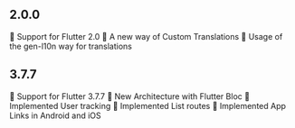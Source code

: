 ## 2.0.0
🎉 Support for Flutter 2.0
🎉 A new way of Custom Translations
🎉 Usage of the gen-l10n way for translations

## 3.7.7

🎉 Support for Flutter 3.7.7
🎉 New Architecture with Flutter Bloc
🎉 Implemented User tracking
🎉 Implemented List routes
🎉 Implemented App Links in Android and iOS